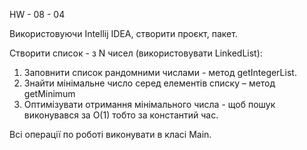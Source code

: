 HW - 08 - 04

Використовуючи Intellij IDEA, створити проєкт, пакет.

Створити список -  з N чисел (використовувати LinkedList):
1. Заповнити список рандомними числами - метод getIntegerList.
2. Знайти мінімальне число серед елементів списку – 
метод getMinimum
3. Оптимізувати отримання мінімального числа - 
щоб пошук виконувався за O(1) тобто за константий час.

Всі операції по роботі виконувати в класі Main.